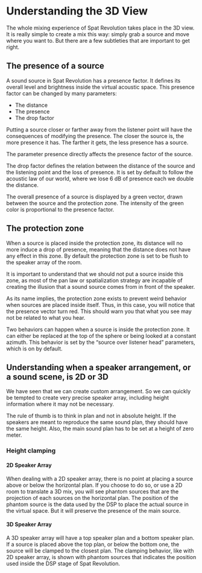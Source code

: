 # Understanding the 3D View

The whole mixing experience of Spat Revolution takes place in the 3D view. It is really simple to create a mix this way: simply grab a source and move where you want to. But there are a few subtleties that are important to get right.

## The presence of a source

A sound source in Spat Revolution has a presence factor. It defines its overall level and brightness inside the virtual acoustic space. This presence factor can be changed by many parameters:

- The distance
- The presence
- The drop factor

Putting a source closer or farther away from the listener point will have the consequences of modifying the presence. The closer the source is, the more presence it has. The farther it gets, the less presence has a source.

The parameter presence directly affects the presence factor of the source.

The drop factor defines the relation between the distance of the source and the listening point and the loss of presence. It is set by default to follow the acoustic law of our world, where we lose 6 dB of presence each we double the distance.

The overall presence of a source is displayed by a green vector, drawn between the source and the protection zone. The intensity of the green color is proportional to the presence factor. 

## The protection zone

When a source is placed inside the protection zone, its distance will no more induce a drop of presence, meaning that the distance does not have any effect in this zone. By default the protection zone is set to be flush to the speaker array of the room.

It is important to understand that we should not put a source inside this zone, as most of the pan law or spatialization strategy are incapable of creating the illusion that a sound source comes from in front of the speaker.

As its name implies, the protection zone exists to prevent weird behavior when sources are placed inside itself. Thus, in this case, you will notice that the presence vector turn red. This should warn you that what you see may not be related to what you hear.

Two behaviors can happen when a source is inside the protection zone. It can either be replaced at the top of the sphere or being looked at a constant azimuth. This behavior is set by the “source over listener head” parameters, which is on by default.

## Understanding when a speaker arrangement, or a sound scene, is 2D or 3D

We have seen that we can create custom arrangement. So we can quickly be tempted to create very precise speaker array, including height information where it may not be necessary.

The rule of thumb is to think in plan and not in absolute height. If the speakers are meant to reproduce the same sound plan, they should have the same height. Also, the main sound plan has to be set at a height of zero meter.

### Height clamping

#### 2D Speaker Array

When dealing with a 2D speaker array, there is no point at placing a source above or below the horizontal plan. If you choose to do so, or use a 2D room to translate a 3D mix, you will see phantom sources that are the projection of each sources on the horizontal plan. The position of the phantom source is the data used by the DSP to place the actual source in the virtual space. But it will preserve the presence of the main source.

#### 3D Speaker Array

A 3D speaker array will have a top speaker plan and a bottom speaker plan. If a source is placed above the top plan, or below the bottom one, the source will be clamped to the closest plan. The clamping behavior, like with 2D speaker array, is shown with phantom sources that indicates the position used inside the DSP stage of Spat Revolution.
